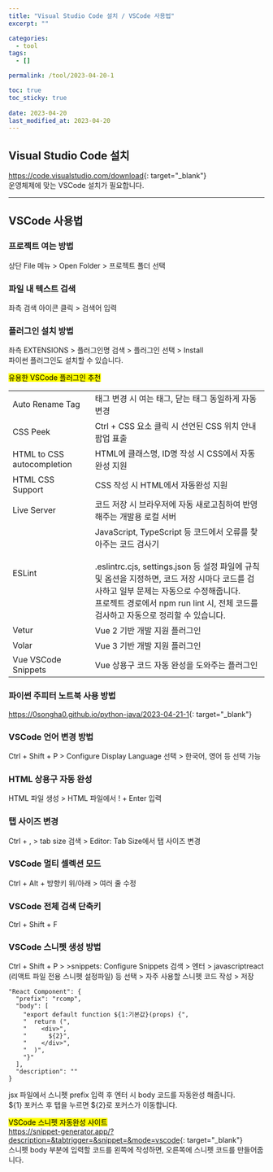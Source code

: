 ```yaml
---
title: "Visual Studio Code 설치 / VSCode 사용법"
excerpt: ""

categories:
  - tool
tags:
  - []

permalink: /tool/2023-04-20-1

toc: true
toc_sticky: true
 
date: 2023-04-20
last_modified_at: 2023-04-20
---
```


## Visual Studio Code 설치

<https://code.visualstudio.com/download>{: target="_blank"}  
운영체제에 맞는 VSCode 설치가 필요합니다.

---

## VSCode 사용법

### 프로젝트 여는 방법
상단 File 메뉴 > Open Folder > 프로젝트 폴더 선택

### 파일 내 텍스트 검색
좌측 검색 아이콘 클릭 > 검색어 입력

### 플러그인 설치 방법
좌측 EXTENSIONS > 플러그인명 검색 > 플러그인 선택 > Install  
파이썬 플러그인도 설치할 수 있습니다.

<mark>유용한 VSCode 플러그인 추천</mark>
<table class="table_2_left">
  <tbody>
    <tr>
      <td>Auto Rename Tag</td>
      <td>태그 변경 시 여는 태그, 닫는 태그 동일하게 자동 변경</td>
    </tr>
    <tr>
      <td>CSS Peek</td>
      <td>Ctrl + CSS 요소 클릭 시 선언된 CSS 위치 안내 팝업 표출</td>
    </tr>
    <tr>
      <td>HTML to CSS autocompletion</td>
      <td>HTML에 클래스명, ID명 작성 시 CSS에서 자동완성 지원</td>
    </tr>
    <tr>
      <td>HTML CSS Support</td>
      <td>CSS 작성 시 HTML에서 자동완성 지원</td>
    </tr>
    <tr>
      <td>Live Server</td>
      <td>코드 저장 시 브라우저에 자동 새로고침하여 반영해주는 개발용 로컬 서버</td>
    </tr>
    <tr>
      <td>ESLint</td>
      <td>
        JavaScript, TypeScript 등 코드에서 오류를 찾아주는 코드 검사기<br><br>
        .eslintrc.cjs, settings.json 등 설정 파일에 규칙 및 옵션을 지정하면, 코드 저장 시마다 코드를 검사하고 일부 문제는 자동으로 수정해줍니다.<br>
        프로젝트 경로에서 npm run lint 시, 전체 코드를 검사하고 자동으로 정리할 수 있습니다.
      </td>
    </tr>
    <tr>
      <td>Vetur</td>
      <td>Vue 2 기반 개발 지원 플러그인</td>
    </tr>
    <tr>
      <td>Volar</td>
      <td>Vue 3 기반 개발 지원 플러그인</td>
    </tr>
    <tr>
      <td>Vue VSCode Snippets</td>
      <td>Vue 상용구 코드 자동 완성을 도와주는 플러그인</td>
    </tr>
  </tbody>
</table>

### 파이썬 주피터 노트북 사용 방법
<https://0songha0.github.io/python-java/2023-04-21-1>{: target="_blank"}

### VSCode 언어 변경 방법
Ctrl + Shift + P > Configure Display Language 선택 > 한국어, 영어 등 선택 가능

### HTML 상용구 자동 완성
HTML 파일 생성 > HTML 파일에서 ! + Enter 입력

### 탭 사이즈 변경
Ctrl + , > tab size 검색 > Editor: Tab Size에서 탭 사이즈 변경

### VSCode 멀티 셀렉션 모드
Ctrl + Alt + 방향키 위/아래 > 여러 줄 수정

### VSCode 전체 검색 단축키
Ctrl + Shift + F

### VSCode 스니펫 생성 방법
Ctrl + Shift + P > >snippets: Configure Snippets 검색 > 엔터 > javascriptreact (리액트 파일 전용 스니펫 설정파일) 등 선택 > 자주 사용할 스니펫 코드 작성 > 저장
```
"React Component": {
  "prefix": "rcomp",
  "body": [
    "export default function ${1:기본값}(props) {",
    "  return (",
    "    <div>",
    "      ${2}",
    "    </div>",
    "  )",
    "}"
  ],
  "description": ""
}
```
jsx 파일에서 스니펫 prefix 입력 후 엔터 시 body 코드를 자동완성 해줍니다.  
${1} 포커스 후 탭을 누르면 ${2}로 포커스가 이동합니다.

<mark>VSCode 스니펫 자동완성 사이트</mark>  
<https://snippet-generator.app/?description=&tabtrigger=&snippet=&mode=vscode>{: target="_blank"}  
스니펫 body 부분에 입력할 코드를 왼쪽에 작성하면, 오른쪽에 스니펫 코드를 만들어줍니다.
